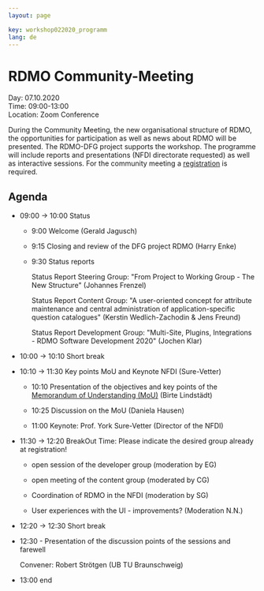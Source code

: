 ```yaml
---
layout: page

key: workshop022020_programm
lang: de
---
```


# RDMO Community-Meeting

Day: 07.10.2020<br>
Time: 09:00-13:00<br>
Location: Zoom Conference<br>

During the Community Meeting, the new organisational structure of RDMO, the opportunities for participation as well as news about RDMO will be presented. The RDMO-DFG project supports the workshop. The programme will include reports and presentations (NFDI directorate requested) as well as interactive sessions. For the community meeting a [registration](https://meetings.aip.de/event/9) is required.


## Agenda

- 09:00 → 10:00 Status

    - 9:00 Welcome (Gerald Jagusch)

    - 9:15 Closing and review of the DFG project RDMO (Harry Enke)

    - 9:30 Status reports

        Status Report Steering Group: "From Project to Working Group - The New Structure" (Johannes Frenzel)

        Status Report Content Group: "A user-oriented concept for attribute maintenance and central administration of application-specific question catalogues" (Kerstin Wedlich-Zachodin & Jens Freund)

        Status Report Development Group: "Multi-Site, Plugins, Integrations - RDMO Software Development 2020" (Jochen Klar)

- 10:00 → 10:10 Short break

- 10:10 → 11:30 Key points MoU and Keynote NFDI (Sure-Vetter)

    - 10:10 Presentation of the objectives and key points of the [Memorandum of Understanding (MoU)](/docs/Memorandum-of-Understanding-RDMO.pdf) (Birte Lindstädt)

    - 10:25 Discussion on the MoU (Daniela Hausen)

    - 11:00 Keynote: Prof. York Sure-Vetter (Director of the NFDI)

- 11:30 → 12:20 BreakOut Time: Please indicate the desired group already at registration!

    - open session of the developer group (moderation by EG)

    - open meeting of the content group (moderated by CG)

    - Coordination of RDMO in the NFDI (moderation by SG)

    - User experiences with the UI - improvements? (Moderation N.N.)

- 12:20 → 12:30 Short break

- 12:30 - Presentation of the discussion points of the sessions and farewell

    Convener: Robert Strötgen (UB TU Braunschweig)

- 13:00 end
